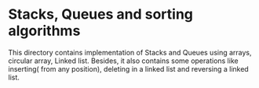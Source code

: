 # Stacks, Queues and sorting algorithms
This directory contains implementation of Stacks and Queues using arrays, circular array, Linked list.
Besides, it also contains some operations like inserting( from any position), deleting in a linked list and reversing a linked list.